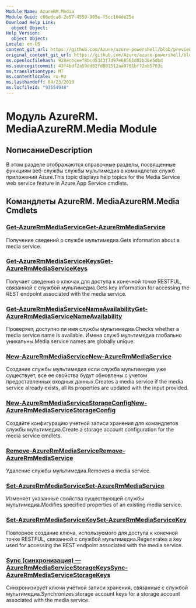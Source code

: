 ```yaml
---
Module Name: AzureRM.Media
Module Guid: c66edca6-2e57-4550-905e-f5cc104de25e
Download Help Link:
  object Object: 
Help Version:
  object Object: 
Locale: en-US
content_git_url: https://github.com/Azure/azure-powershell/blob/preview/src/ResourceManager/Media/Commands.Media/help/AzureRM.Media.md
original_content_git_url: https://github.com/Azure/azure-powershell/blob/preview/src/ResourceManager/Media/Commands.Media/help/AzureRM.Media.md
ms.openlocfilehash: 928ecbceef8bcd5343f7d97e68561d02b36e5dbd
ms.sourcegitcommit: 43f4bdf2a59dd82fd881512aa9761bf72eb5703c
ms.translationtype: MT
ms.contentlocale: ru-RU
ms.lasthandoff: 04/23/2019
ms.locfileid: "93554948"
---
```

# <span data-ttu-id="93fa4-101">Модуль AzureRM. Media</span><span class="sxs-lookup"><span data-stu-id="93fa4-101">AzureRM.Media Module</span></span>
## <span data-ttu-id="93fa4-102">Nописание</span><span class="sxs-lookup"><span data-stu-id="93fa4-102">Description</span></span>
<span data-ttu-id="93fa4-103">В этом разделе отображаются справочные разделы, посвященные функциям веб-службы службы мультимедиа в командлетах служб приложений Azure.</span><span class="sxs-lookup"><span data-stu-id="93fa4-103">This topic displays help topics for the Media Service web service feature in Azure App Service cmdlets.</span></span>

## <span data-ttu-id="93fa4-104">Командлеты AzureRM. Media</span><span class="sxs-lookup"><span data-stu-id="93fa4-104">AzureRM.Media Cmdlets</span></span>
### [<span data-ttu-id="93fa4-105">Get-AzureRmMediaService</span><span class="sxs-lookup"><span data-stu-id="93fa4-105">Get-AzureRmMediaService</span></span>](Get-AzureRmMediaService.md)
<span data-ttu-id="93fa4-106">Получение сведений о службе мультимедиа.</span><span class="sxs-lookup"><span data-stu-id="93fa4-106">Gets information about a media service.</span></span>

### [<span data-ttu-id="93fa4-107">Get-AzureRmMediaServiceKeys</span><span class="sxs-lookup"><span data-stu-id="93fa4-107">Get-AzureRmMediaServiceKeys</span></span>](Get-AzureRmMediaServiceKeys.md)
<span data-ttu-id="93fa4-108">Получает сведения о ключах для доступа к конечной точке RESTFUL, связанной с службой мультимедиа.</span><span class="sxs-lookup"><span data-stu-id="93fa4-108">Gets key information for accessing the REST endpoint associated with the media service.</span></span>

### [<span data-ttu-id="93fa4-109">Get-AzureRmMediaServiceNameAvailability</span><span class="sxs-lookup"><span data-stu-id="93fa4-109">Get-AzureRmMediaServiceNameAvailability</span></span>](Get-AzureRmMediaServiceNameAvailability.md)
<span data-ttu-id="93fa4-110">Проверяет, доступно ли имя службы мультимедиа.</span><span class="sxs-lookup"><span data-stu-id="93fa4-110">Checks whether a media service name is available.</span></span>
<span data-ttu-id="93fa4-111">Имена служб мультимедиа глобально уникальны.</span><span class="sxs-lookup"><span data-stu-id="93fa4-111">Media service names are globally unique.</span></span>

### [<span data-ttu-id="93fa4-112">New-AzureRmMediaService</span><span class="sxs-lookup"><span data-stu-id="93fa4-112">New-AzureRmMediaService</span></span>](New-AzureRmMediaService.md)
<span data-ttu-id="93fa4-113">Создание службы мультимедиа если служба мультимедиа уже существует, все ее свойства будут обновлены с учетом предоставленных входных данных.</span><span class="sxs-lookup"><span data-stu-id="93fa4-113">Creates a media service if the media service already exists, all its properties are updated with the input provided.</span></span>

### [<span data-ttu-id="93fa4-114">New-AzureRmMediaServiceStorageConfig</span><span class="sxs-lookup"><span data-stu-id="93fa4-114">New-AzureRmMediaServiceStorageConfig</span></span>](New-AzureRmMediaServiceStorageConfig.md)
<span data-ttu-id="93fa4-115">Создайте конфигурацию учетной записи хранения для командлетов службы мультимедиа.</span><span class="sxs-lookup"><span data-stu-id="93fa4-115">Create a storage account configuration for the media service cmdlets.</span></span>

### [<span data-ttu-id="93fa4-116">Remove-AzureRmMediaService</span><span class="sxs-lookup"><span data-stu-id="93fa4-116">Remove-AzureRmMediaService</span></span>](Remove-AzureRmMediaService.md)
<span data-ttu-id="93fa4-117">Удаление службы мультимедиа.</span><span class="sxs-lookup"><span data-stu-id="93fa4-117">Removes a media service.</span></span>

### [<span data-ttu-id="93fa4-118">Set-AzureRmMediaService</span><span class="sxs-lookup"><span data-stu-id="93fa4-118">Set-AzureRmMediaService</span></span>](Set-AzureRmMediaService.md)
<span data-ttu-id="93fa4-119">Изменяет указанные свойства существующей службы мультимедиа.</span><span class="sxs-lookup"><span data-stu-id="93fa4-119">Modifies specified properties of an existing media service.</span></span>

### [<span data-ttu-id="93fa4-120">Set-AzureRmMediaServiceKey</span><span class="sxs-lookup"><span data-stu-id="93fa4-120">Set-AzureRmMediaServiceKey</span></span>](Set-AzureRmMediaServiceKey.md)
<span data-ttu-id="93fa4-121">Повторное создание ключа, используемого для доступа к конечной точке RESTFUL, связанной с службой мультимедиа.</span><span class="sxs-lookup"><span data-stu-id="93fa4-121">Regenerates a key used for accessing the REST endpoint associated with the media service.</span></span>

### [<span data-ttu-id="93fa4-122">Sync (синхронизация) — AzureRmMediaServiceStorageKeys</span><span class="sxs-lookup"><span data-stu-id="93fa4-122">Sync-AzureRmMediaServiceStorageKeys</span></span>](Sync-AzureRmMediaServiceStorageKeys.md)
<span data-ttu-id="93fa4-123">Синхронизирует ключи учетной записи хранения, связанные с службой мультимедиа.</span><span class="sxs-lookup"><span data-stu-id="93fa4-123">Synchronizes storage account keys for a storage account associated with the media service.</span></span>

